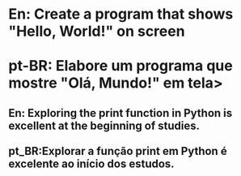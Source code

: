 <h1>En: Create a program that shows "Hello, World!" on screen<br><br>pt-BR: Elabore um programa que mostre "Olá, Mundo!" em tela></h1>

<h2>En: Exploring the print function in Python is excellent at the beginning of studies.<br><br> pt_BR:Explorar a função print em Python é excelente ao início dos estudos.</h2>
